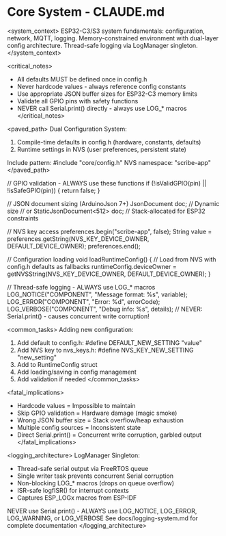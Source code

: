 # Core System - CLAUDE.md

<system_context>
ESP32-C3/S3 system fundamentals: configuration, network, MQTT, logging.
Memory-constrained environment with dual-layer config architecture.
Thread-safe logging via LogManager singleton.
</system_context>

<critical_notes>

- All defaults MUST be defined once in config.h
- Never hardcode values - always reference config constants
- Use appropriate JSON buffer sizes for ESP32-C3 memory limits
- Validate all GPIO pins with safety functions
- NEVER call Serial.print() directly - always use LOG\_\* macros
  </critical_notes>

<paved_path>
Dual Configuration System:

1. Compile-time defaults in config.h (hardware, constants, defaults)
2. Runtime settings in NVS (user preferences, persistent state)

Include pattern: #include "core/config.h"
NVS namespace: "scribe-app"
</paved_path>

<patterns>
// GPIO validation - ALWAYS use these functions
if (!isValidGPIO(pin) || !isSafeGPIO(pin)) {
    return false;
}

// JSON document sizing (ArduinoJson 7+)
JsonDocument doc; // Dynamic size
// or
StaticJsonDocument<512> doc; // Stack-allocated for ESP32 constraints

// NVS key access
preferences.begin("scribe-app", false);
String value = preferences.getString(NVS_KEY_DEVICE_OWNER, DEFAULT_DEVICE_OWNER);
preferences.end();

// Configuration loading
void loadRuntimeConfig() {
// Load from NVS with config.h defaults as fallbacks
runtimeConfig.deviceOwner = getNVSString(NVS_KEY_DEVICE_OWNER, DEFAULT_DEVICE_OWNER);
}

// Thread-safe logging - ALWAYS use LOG\_\* macros
LOG_NOTICE("COMPONENT", "Message format: %s", variable);
LOG_ERROR("COMPONENT", "Error: %d", errorCode);
LOG_VERBOSE("COMPONENT", "Debug info: %s", details);
// NEVER: Serial.print() - causes concurrent write corruption!
</patterns>

<common_tasks>
Adding new configuration:

1. Add default to config.h: #define DEFAULT_NEW_SETTING "value"
2. Add NVS key to nvs_keys.h: #define NVS_KEY_NEW_SETTING "new_setting"
3. Add to RuntimeConfig struct
4. Add loading/saving in config management
5. Add validation if needed
   </common_tasks>

<fatal_implications>

- Hardcode values = Impossible to maintain
- Skip GPIO validation = Hardware damage (magic smoke)
- Wrong JSON buffer size = Stack overflow/heap exhaustion
- Multiple config sources = Inconsistent state
- Direct Serial.print() = Concurrent write corruption, garbled output
  </fatal_implications>

<logging_architecture>
LogManager Singleton:

- Thread-safe serial output via FreeRTOS queue
- Single writer task prevents concurrent Serial corruption
- Non-blocking LOG\_\* macros (drops on queue overflow)
- ISR-safe logfISR() for interrupt contexts
- Captures ESP_LOGx macros from ESP-IDF

NEVER use Serial.print() - ALWAYS use LOG_NOTICE, LOG_ERROR, LOG_WARNING, or LOG_VERBOSE
See docs/logging-system.md for complete documentation
</logging_architecture>
